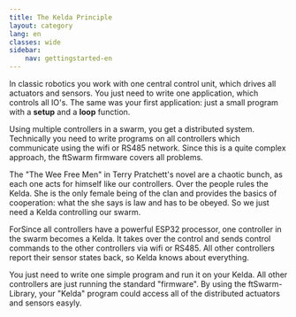 ```yaml
---
title: The Kelda Principle
layout: category
lang: en
classes: wide
sidebar:
    nav: gettingstarted-en
---
```

In classic robotics you work with one central control unit, which drives all actuators and sensors. You just need to write one application, which controls all IO's. The same was your first application: just a small program with a **setup** and a **loop** function. 

Using multiple controllers in a swarm, you get a distributed system. Technically you need to write programs on all controllers which communicate using the wifi or RS485 network. Since this is a quite complex approach, the ftSwarm firmware covers all problems.

The "The Wee Free Men" in Terry Pratchett's novel are a chaotic bunch, as each one acts for himself like our controllers. Over the people rules the Kelda. 
She is the only female being of the clan and provides the basics of cooperation: what the she says is law and has to be obeyed. So we just need a Kelda controlling our swarm.

ForSince all controllers have a powerful ESP32 processor, one controller in the swarm becomes a Kelda. It takes over the control and sends control commands to the other controllers via wifi or RS485. All other controllers report their sensor states back, so Kelda knows about everything.

You just need to write one simple program and run it on your Kelda. All other controllers are just running the standard "firmware". 
By using the ftSwarm-Library, your "Kelda" program could access all of the distributed actuators and sensors easyly.
